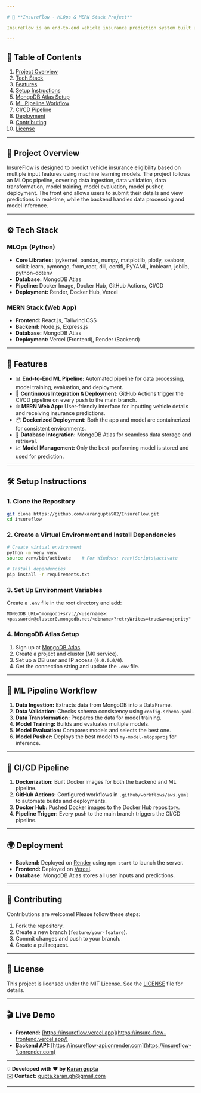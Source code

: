 ```yaml
---

# 🚀 **InsureFlow - MLOps & MERN Stack Project**

InsureFlow is an end-to-end vehicle insurance prediction system built using MLOps principles and the MERN stack. This project implements a fully automated machine learning pipeline integrated with a modern web interface, enabling users to input vehicle details and get accurate insurance predictions. It also includes a robust CI/CD pipeline for continuous integration and deployment.

---
```


## 📖 **Table of Contents**
1. [Project Overview](#project-overview)
2. [Tech Stack](#tech-stack)
3. [Features](#features)
4. [Setup Instructions](#setup-instructions)
5. [MongoDB Atlas Setup](#mongodb-atlas-setup)
6. [ML Pipeline Workflow](#ml-pipeline-workflow)
7. [CI/CD Pipeline](#cicd-pipeline)
8. [Deployment](#deployment)
9. [Contributing](#contributing)
10. [License](#license)

---

## 🌟 **Project Overview**

InsureFlow is designed to predict vehicle insurance eligibility based on multiple input features using machine learning models. The project follows an MLOps pipeline, covering data ingestion, data validation, data transformation, model training, model evaluation, model pusher,  deployment. The front end allows users to submit their details and view predictions in real-time, while the backend handles data processing and model inference.

---

## ⚙️ **Tech Stack**

### **MLOps (Python)**
- **Core Libraries:** ipykernel, pandas, numpy, matplotlib, plotly, seaborn, scikit-learn, pymongo, from_root, dill, certifi, PyYAML, imblearn, joblib, python-dotenv
- **Database:** MongoDB Atlas
- **Pipeline:** Docker Image, Docker Hub, GitHub Actions, CI/CD
- **Deployment:** Render, Docker Hub, Vercel

### **MERN Stack (Web App)**
- **Frontend:** React.js, Tailwind CSS
- **Backend:** Node.js, Express.js
- **Database:** MongoDB Atlas
- **Deployment:** Vercel (Frontend), Render (Backend)

---

## 🚀 **Features**

- 📊 **End-to-End ML Pipeline:** Automated pipeline for data processing, model training, evaluation, and deployment.
- 🔄 **Continuous Integration & Deployment:** GitHub Actions trigger the CI/CD pipeline on every push to the main branch.
- 🌐 **MERN Web App:** User-friendly interface for inputting vehicle details and receiving insurance predictions.
- 📦 **Dockerized Deployment:** Both the app and model are containerized for consistent environments.
- 🔐 **Database Integration:** MongoDB Atlas for seamless data storage and retrieval.
- 📈 **Model Management:** Only the best-performing model is stored and used for prediction.

---

## 🛠️ **Setup Instructions**

### **1. Clone the Repository**

```bash
git clone https://github.com/karangupta982/InsureFlow.git
cd insureflow
```

### **2. Create a Virtual Environment and Install Dependencies**

```bash
# Create virtual environment
python -m venv venv
source venv/bin/activate    # For Windows: venv\Scripts\activate

# Install dependencies
pip install -r requirements.txt
```

### **3. Set Up Environment Variables**

Create a `.env` file in the root directory and add:

```env
MONGODB_URL="mongodb+srv://<username>:<password>@cluster0.mongodb.net/<dbname>?retryWrites=true&w=majority"
```

### **4. MongoDB Atlas Setup**

1. Sign up at [MongoDB Atlas](https://www.mongodb.com/cloud/atlas).
2. Create a project and cluster (M0 service).
3. Set up a DB user and IP access (`0.0.0.0/0`).
4. Get the connection string and update the `.env` file.

---

## 🔄 **ML Pipeline Workflow**

1. **Data Ingestion:** Extracts data from MongoDB into a DataFrame.
2. **Data Validation:** Checks schema consistency using `config.schema.yaml`.
3. **Data Transformation:** Prepares the data for model training.
4. **Model Training:** Builds and evaluates multiple models.
5. **Model Evaluation:** Compares models and selects the best one.
6. **Model Pusher:** Deploys the best model to `my-model-mlopsproj` for inference.

---

## 🚀 **CI/CD Pipeline**

1. **Dockerization:** Built Docker images for both the backend and ML pipeline.
2. **GitHub Actions:** Configured workflows in `.github/workflows/aws.yaml` to automate builds and deployments.
3. **Docker Hub:** Pushed Docker images to the Docker Hub repository.
4. **Pipeline Trigger:** Every push to the main branch triggers the CI/CD pipeline.

---

## 🌍 **Deployment**

- **Backend:** Deployed on [Render](https://render.com/) using `npm start` to launch the server.
- **Frontend:** Deployed on [Vercel](https://vercel.com/).
- **Database:** MongoDB Atlas stores all user inputs and predictions.

---

## 🤝 **Contributing**

Contributions are welcome! Please follow these steps:

1. Fork the repository.
2. Create a new branch (`feature/your-feature`).
3. Commit changes and push to your branch.
4. Create a pull request.

---

## 📜 **License**

This project is licensed under the MIT License. See the [LICENSE](LICENSE) file for details.

---

## 🎬 **Live Demo**

- **Frontend:** [https://insureflow.vercel.app](https://insure-flow-frontend.vercel.app/)
- **Backend API:** [https://insureflow-api.onrender.com](https://insureflow-1.onrender.com)

---

💡 **Developed with ❤️ by [Karan gupta](https://github.com/karangupta982)**  
✉️ **Contact:** gupta.karan.gh@gmail.com

---
